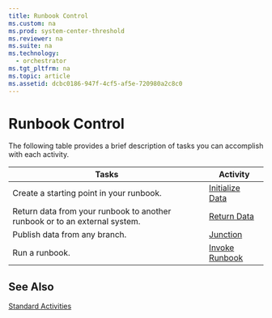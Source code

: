 ```yaml
---
title: Runbook Control
ms.custom: na
ms.prod: system-center-threshold
ms.reviewer: na
ms.suite: na
ms.technology: 
  - orchestrator
ms.tgt_pltfrm: na
ms.topic: article
ms.assetid: dcbc0186-947f-4cf5-af5e-720980a2c8c0
---
```

# Runbook Control
The following table provides a brief description of tasks you can accomplish with each activity.  
  
|Tasks|Activity|  
|---------|------------|  
|Create a starting point in your runbook.|[Initialize Data](../../orch/reference/Initialize-Data.md)|  
|Return data from your runbook to another runbook or to an external system.|[Return Data](../../orch/reference/Return-Data.md)|  
|Publish data from any branch.|[Junction](../../orch/reference/Junction.md)|  
|Run a runbook.|[Invoke Runbook](../../orch/reference/Invoke-Runbook.md)|  
  
## See Also  
[Standard Activities](../../orch/reference/Standard-Activities.md)  
  

